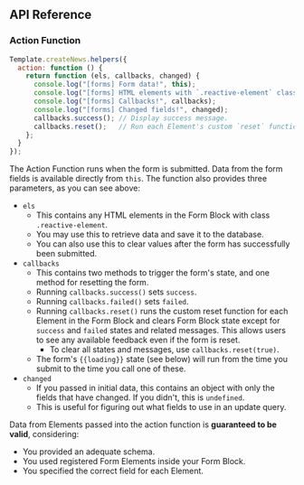 ## API Reference

### Action Function

```javascript
Template.createNews.helpers({
  action: function () {
    return function (els, callbacks, changed) {
      console.log("[forms] Form data!", this);
      console.log("[forms] HTML elements with `.reactive-element` class!", els);
      console.log("[forms] Callbacks!", callbacks);
      console.log("[forms] Changed fields!", changed);
      callbacks.success(); // Display success message.
      callbacks.reset();   // Run each Element's custom `reset` function to clear the form.
    };
  }
});
```

The Action Function runs when the form is submitted. Data from the form fields is available
directly from `this`. The function also provides three parameters, as you can see above:

* `els`
  * This contains any HTML elements in the Form Block with class `.reactive-element`.
  * You may use this to retrieve data and save it to the database.
  * You can also use this to clear values after the form has successfully been submitted.
* `callbacks`
  * This contains two methods to trigger the form's state, and one method for resetting the form.
  * Running `callbacks.success()` sets `success`.
  * Running `callbacks.failed()`  sets `failed`.
  * Running `callbacks.reset()`   runs the custom reset function for each Element in the Form Block
    and clears Form Block state except for `success` and `failed` states and related messages.
    This allows users to see any available feedback even if the form is reset.
    * To clear all states and messages, use `callbacks.reset(true)`.
  * The form's `{{loading}}` state (see below) will run from the time you submit to the time you call one of these.
* `changed`
  * If you passed in initial data, this contains an object with only the fields that have changed.
    If you didn't, this is `undefined`.
  * This is useful for figuring out what fields to use in an update query.

Data from Elements passed into the action function is **guaranteed to be valid**, considering:

* You provided an adequate schema.
* You used registered Form Elements inside your Form Block.
* You specified the correct field for each Element.
